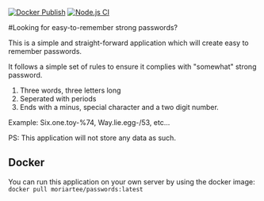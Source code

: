 [![Docker Publish](https://github.com/santhoshjanan/passwords/actions/workflows/docker-image.yml/badge.svg)](https://github.com/santhoshjanan/passwords/actions/workflows/docker-image.yml) [![Node.js CI](https://github.com/santhoshjanan/passwords/actions/workflows/node.js.yml/badge.svg)](https://github.com/santhoshjanan/passwords/actions/workflows/node.js.yml)

#Looking for easy-to-remember strong passwords?

This is a simple and straight-forward application which will create easy to remember passwords.

It follows a simple set of rules to ensure it complies with "somewhat" strong password.

1. Three words, three letters long
2. Seperated with periods
3. Ends with a minus, special character and a two digit number.

Example: Six.one.toy-%74, Way.lie.egg-/53, etc...


PS: This application will not store any data as such.

## Docker

You can run this application on your own server by using the docker image: `docker pull moriartee/passwords:latest`
